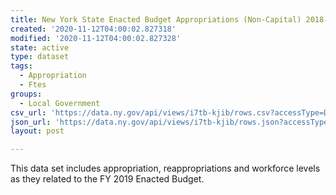 ```yaml
---
title: New York State Enacted Budget Appropriations (Non-Capital) 2018-2019
created: '2020-11-12T04:00:02.827318'
modified: '2020-11-12T04:00:02.827328'
state: active
type: dataset
tags:
  - Appropriation
  - Ftes
groups:
  - Local Government
csv_url: 'https://data.ny.gov/api/views/i7tb-kjib/rows.csv?accessType=DOWNLOAD'
json_url: 'https://data.ny.gov/api/views/i7tb-kjib/rows.json?accessType=DOWNLOAD'
layout: post

---
```

This data set includes appropriation, reappropriations and workforce levels as they related to the FY 2019 Enacted Budget.
